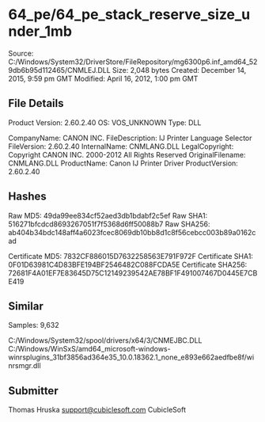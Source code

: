 64_pe/64_pe_stack_reserve_size_under_1mb
========================================

Source:  C:/Windows/System32/DriverStore/FileRepository/mg6300p6.inf_amd64_529db6b95d112465/CNMLEJ.DLL
Size:  2,048 bytes
Created:  December 14, 2015, 9:59 pm GMT
Modified:  April 16, 2012, 1:00 pm GMT

File Details
------------

Product Version:  2.60.2.40
OS:  VOS_UNKNOWN
Type:  DLL

CompanyName:  CANON INC.
FileDescription:  IJ Printer Language Selector
FileVersion:  2.60.2.40
InternalName:  CNMLANG.DLL
LegalCopyright:  Copyright CANON INC. 2000-2012 All Rights Reserved
OriginalFilename:  CNMLANG.DLL
ProductName:  Canon IJ Printer Driver
ProductVersion:  2.60.2.40

Hashes
------

Raw MD5:  49da99ee834cf52aed3db1bdabf2c5ef
Raw SHA1:  516271bfcdcd8693267051f7f5368d6ff50088b7
Raw SHA256:  ab404b34bdc148aff4a6023fcec8069db10bb8d1c8f56cebcc003b89a0162cad

Certificate MD5:  7832CF886015D7632258563E791F972F
Certificate SHA1:  0F01D63981C4D83BFE194BF2546482C088FCDA5E
Certificate SHA256:  72681F4A01EF7E83645D75C12149239542AE78BF1F491007467D0445E7CBE419

Similar
-------

Samples:  9,632

C:/Windows/System32/spool/drivers/x64/3/CNMEJBC.DLL
C:/Windows/WinSxS/amd64_microsoft-windows-winrsplugins_31bf3856ad364e35_10.0.18362.1_none_e893e662aedfbe8f/winrsmgr.dll

Submitter
---------

Thomas Hruska
support@cubiclesoft.com
CubicleSoft

